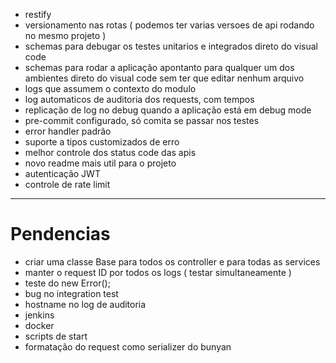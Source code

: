 <!-- node cacheia os requires http://justjs.com/posts/singletons-in-node-js-modules-cannot-be-trusted-or-why-you-can-t-just-do-var-foo-require-baz-init -->

- restify
- versionamento nas rotas ( podemos ter varias versoes de api rodando no mesmo projeto )
- schemas para debugar os testes unitarios e integrados direto do visual code
- schemas para rodar a aplicação apontanto para qualquer um dos ambientes direto do visual code sem ter que editar nenhum arquivo
- logs que assumem o contexto do modulo
- log automaticos de auditoria dos requests, com tempos
- replicação de log no debug quando a aplicação está em debug mode
- pre-commit configurado, só comita se passar nos testes
- error handler padrão
- suporte a tipos customizados de erro
- melhor controle dos status code das apis 
- novo readme mais util para o projeto
- autenticação JWT
- controle de rate limit

---

# Pendencias

- criar uma classe Base para todos os controller e para todas as services
- manter o request ID por todos os logs ( testar simultaneamente )
- teste do new Error();
- bug no integration test
- hostname no log de auditoria
- jenkins
- docker
- scripts de start
- formatação do request como serializer do bunyan